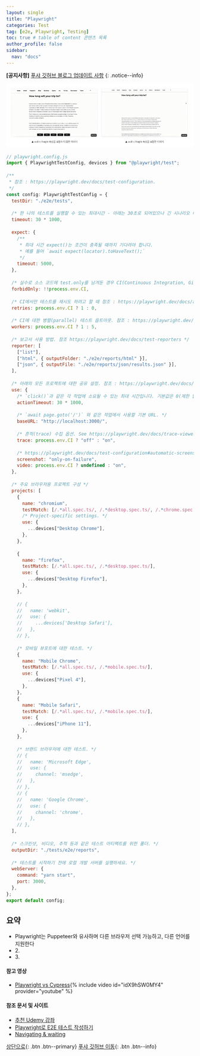 ```yaml
---
layout: single
title: "Playwright"
categories: Test
tag: [e2e, Playwright, Testing]
toc: true # table of content 콘텐츠 목록
author_profile: false
sidebar:
  nav: "docs"
---
```


**[공지사항]** [푸샤 깃허브 블로그 업데이트 사항](https://github.com/de24world/de24world.github.io)
{: .notice--info}

<img src="/assets/images/CLS/width_height.gif" />

```js
// playwright.config.js
import { PlaywrightTestConfig, devices } from "@playwright/test";

/**
 * 참조 : https://playwright.dev/docs/test-configuration.
 */
const config: PlaywrightTestConfig = {
  testDir: "./e2e/tests",

  /* 한 나의 테스트를 실행할 수 있는 최대시간 - 아래는 30초로 되어있으나 긴 시나리오 테스트의 경우 더 길게 설정하면 된다. 아니면 에러가 발생*/
  timeout: 30 * 1000,

  expect: {
    /**
     * 최대 시간 expect()는 조건이 충족될 때까지 기다려야 합니다.
     * 예를 들어 `await expect(locator).toHaveText();`
     */
    timeout: 5000,
  },

  /* 실수로 소스 코드에 test.only를 남겨둔 경우 CI(Continuous Integration, Git Workflow 등)에서 빌드 실패. */
  forbidOnly: !!process.env.CI,

  /* CI에서만 테스트를 재시도 하려고 할 때 참조 : https://playwright.dev/docs/api/class-testconfig#test-config-retries*/
  retries: process.env.CI ? 1 : 0,

  /* CI에 대한 병렬(parallel) 테스트 옵트아웃. 참조 : https://playwright.dev/docs/api/class-testconfig#test-config-workers */
  workers: process.env.CI ? 1 : 5,

  /* 보고서 사용 방법. 참조 https://playwright.dev/docs/test-reporters */
  reporter: [
    ["list"],
    ["html", { outputFolder: "./e2e/reports/html" }],
    ["json", { outputFile: "./e2e/reports/json/results.json" }],
  ],

  /* 아래의 모든 프로젝트에 대한 공유 설정. 참조 : https://playwright.dev/docs/api/class-testoptions. */
  use: {
    /* `click()`과 같은 각 작업에 소요될 수 있는 최대 시간입니다. 기본값은 0(제한 없음). */
    actionTimeout: 30 * 1000,

    /* `await page.goto('/')` 와 같은 작업에서 사용할 기본 URL. */
    baseURL: "http://localhost:3000/",

    /* 흔적(trace) 수집 옵션. See https://playwright.dev/docs/trace-viewer */
    trace: process.env.CI ? "off" : "on",

    /* https://playwright.dev/docs/test-configuration#automatic-screenshots */
    screenshot: "only-on-failure",
    video: process.env.CI ? undefined : "on",
  },

  /* 주요 브라우저용 프로젝트 구성 */
  projects: [
    {
      name: "chromium",
      testMatch: [/.*all.spec.ts/, /.*desktop.spec.ts/, /.*chrome.spec.ts/],
      /* Project-specific settings. */
      use: {
        ...devices["Desktop Chrome"],
      },
    },

    {
      name: "firefox",
      testMatch: [/.*all.spec.ts/, /.*desktop.spec.ts/],
      use: {
        ...devices["Desktop Firefox"],
      },
    },

    // {
    //   name: 'webkit',
    //   use: {
    //     ...devices['Desktop Safari'],
    //   },
    // },

    /* 모바일 뷰포트에 대한 테스트. */
    {
      name: "Mobile Chrome",
      testMatch: [/.*all.spec.ts/, /.*mobile.spec.ts/],
      use: {
        ...devices["Pixel 4"],
      },
    },
    {
      name: "Mobile Safari",
      testMatch: [/.*all.spec.ts/, /.*mobile.spec.ts/],
      use: {
        ...devices["iPhone 11"],
      },
    },

    /* 브랜드 브라우저에 대한 테스트. */
    // {
    //   name: 'Microsoft Edge',
    //   use: {
    //     channel: 'msedge',
    //   },
    // },
    // {
    //   name: 'Google Chrome',
    //   use: {
    //     channel: 'chrome',
    //   },
    // },
  ],

  /* 스크린샷, 비디오, 추적 등과 같은 테스트 아티팩트를 위한 폴더. */
  outputDir: "./tests/e2e/reports",

  /* 테스트를 시작하기 전에 로컬 개발 서버를 실행하세요. */
  webServer: {
    command: "yarn start",
    port: 3000,
  },
};
export default config;
```

<div class="notice--success">
<h2>요약</h2>
<ul>
  <li>Playwright는 Puppeteer와 유사하며 다른 브라우저 선택 가능하고, 다른 언어를 지원한다</li>
  <li>2. </li>
  <li>3. </li>
</ul>
</div>

#### 참고 영상

- [Playwright vs Cypress](https://youtu.be/idX9hSW0MY4){% include video id="idX9hSW0MY4" provider="youtube" %}

#### 참조 문서 및 사이트

- [추천 Udemy 강좌](https://computeruniverse.udemy.com/course/automated-software-testing-with-playwright)
- [Playwright로 E2E 테스트 작성하기](https://ui.toast.com/weekly-pick/ko_20210818)
- [Navigating & waiting](https://www.checklyhq.com/learn/headless/basics-navigation/)

[상단으로](#svg-란){: .btn .btn--primary}
[푸샤 깃허브 이동](https://github.com/de24world){: .btn .btn--info}
